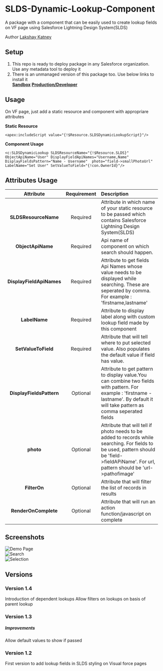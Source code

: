 # SLDS-Dynamic-Lookup-Component
A package with a component that can be easily used to create lookup fields on VF page using Salesforce Lightning Design System(SLDS)   

Author [Lakshay Katney](http://blog.lkatney.com/about/)
  
## Setup
1. This repo is ready to deploy package in any Salesforce organization. Use any metadata tool to deploy it
2. There is an unmanaged version of this package too. Use below links to install it  
**[Sandbox](https://test.salesforce.com/packaging/installPackage.apexp?p0=04t280000003LDx)**
**[Production/Developer](https://login.salesforce.com/packaging/installPackage.apexp?p0=04t280000003LDx)**

## Usage
On VF page, just add a static resource and component with appropriare attributes

**Static Resource**
```
<apex:includeScript value="{!$Resource.SLDSDynamicLookupScript}"/>
```

**Component Usage**
```
<c:SLDSDynamicLookup SLDSResourceName="{!$Resource.SLDS}" ObjectApiName="User" DisplayFieldApiNames="Username,Name" DisplayFieldsPattern="Name - Username"  photo="field->smallPhotoUrl" LabelName="Set User" SetValueToField="{!con.OwnerId}"/>
```

## Attributes Usage

 Attribute     				| Requirement   | Description  																																						
:--------------------------:|:------------:|:--------------------------------
 **SLDSResourceName**  		| Required 		| Attribute in which name of your static resource to be passed which contains Salesforce Lightning Design System(SLDS)												
 **ObjectApiName**     		| Required      | Api name of component on which search should happen.
 **DisplayFieldApiNames**	| Required      | Attribute to get fields Api Names whose value needs to be displayed while searching. These are seperated by comma. For example : 'firstname,lastname'
 **LabelName** 				| Required 		| Attribute to display label along with custom lookup field made by this component
 **SetValueToField** 		| Required 		| Attribute that will tell where to put selected value. Also populates the default value if field has value.
 **DisplayFieldsPattern**	| Optional		| Attribute to get pattern to display value.You can combine two fields with pattern.  For example : 'firstname - lastname'. By default it will take pattern as comma seperated fields
 **photo** 					| Optional 		| Attribute that will tell if photo needs to be added to records while searching.  For fields to be used, pattern should be 'field->fieldAPiName'. For url, pattern should be 'url->pathofimage'
 **FilterOn** | Optional | Attribute that will filter the list of records in results
 **RenderOnComplete** | Optional | Attribute that will run an action function/javascript on complete


## Screenshots

![Demo Page](/images/DemoPage.png "Demo Page")  
![Search](/images/DemoPage.png "Search")  
![Selection](/images/DemoPage.png "Selection")  


## Versions

### Version 1.4
Introduction of dependent lookups
Allow filters on lookups on basis of parent lookup

### Version 1.3    
##### Improvements  
Allow default values to show if passed  

### Version 1.2   
First version to add lookup fields in SLDS styling on Visual force pages  



